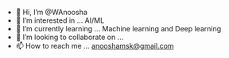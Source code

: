 - 👋 Hi, I’m @WAnoosha
- 👀 I’m interested in ... AI/ML
- 🌱 I’m currently learning ... Machine learning and Deep learning
- 💞️ I’m looking to collaborate on ...
- 📫 How to reach me ... anooshamsk@gmail.com
